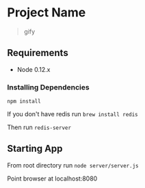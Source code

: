 # Project Name

> gify

## Requirements

- Node 0.12.x

### Installing Dependencies

```npm install```

If you don't have redis run ```brew install redis```

Then run ```redis-server```


## Starting App

From root directory run ```node server/server.js```

Point browser at localhost:8080
